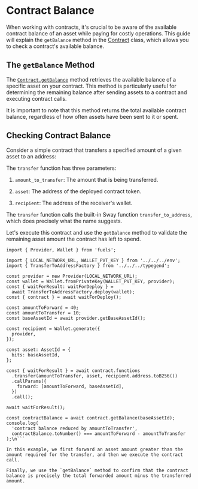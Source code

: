 # Contract Balance

When working with contracts, it's crucial to be aware of the available contract balance of an asset while paying for costly operations. This guide will explain the `getBalance` method in the [Contract](DOCS_API_URL/classes/_fuel_ts_program.Contract.html) class, which allows you to check a contract's available balance.

## The `getBalance` Method

The [`Contract.getBalance`](DOCS_API_URL/classes/_fuel_ts_program.Contract.html#getBalance) method retrieves the available balance of a specific asset on your contract. This method is particularly useful for determining the remaining balance after sending assets to a contract and executing contract calls.

It is important to note that this method returns the total available contract balance, regardless of how often assets have been sent to it or spent.

## Checking Contract Balance

Consider a simple contract that transfers a specified amount of a given asset to an address:

<!-- SNIPPET FILE ERROR: File not found '../../docs/sway/transfer-to-address/src/main.sw' -->

The `transfer` function has three parameters:

1. `amount_to_transfer`: The amount that is being transferred.

2. `asset`: The address of the deployed contract token.

3. `recipient`: The address of the receiver's wallet.

The `transfer` function calls the built-in Sway function `transfer_to_address`, which does precisely what the name suggests.

Let's execute this contract and use the `getBalance` method to validate the remaining asset amount the contract has left to spend.

```ts\nimport type { AssetId } from 'fuels';
import { Provider, Wallet } from 'fuels';

import { LOCAL_NETWORK_URL, WALLET_PVT_KEY } from '../../../env';
import { TransferToAddressFactory } from '../../../typegend';

const provider = new Provider(LOCAL_NETWORK_URL);
const wallet = Wallet.fromPrivateKey(WALLET_PVT_KEY, provider);
const { waitForResult: waitForDeploy } =
  await TransferToAddressFactory.deploy(wallet);
const { contract } = await waitForDeploy();

const amountToForward = 40;
const amountToTransfer = 10;
const baseAssetId = await provider.getBaseAssetId();

const recipient = Wallet.generate({
  provider,
});

const asset: AssetId = {
  bits: baseAssetId,
};

const { waitForResult } = await contract.functions
  .transfer(amountToTransfer, asset, recipient.address.toB256())
  .callParams({
    forward: [amountToForward, baseAssetId],
  })
  .call();

await waitForResult();

const contractBalance = await contract.getBalance(baseAssetId);
console.log(
  'contract balance reduced by amountToTransfer',
  contractBalance.toNumber() === amountToForward - amountToTransfer
);\n```

In this example, we first forward an asset amount greater than the amount required for the transfer, and then we execute the contract call.

Finally, we use the `getBalance` method to confirm that the contract balance is precisely the total forwarded amount minus the transferred amount.
